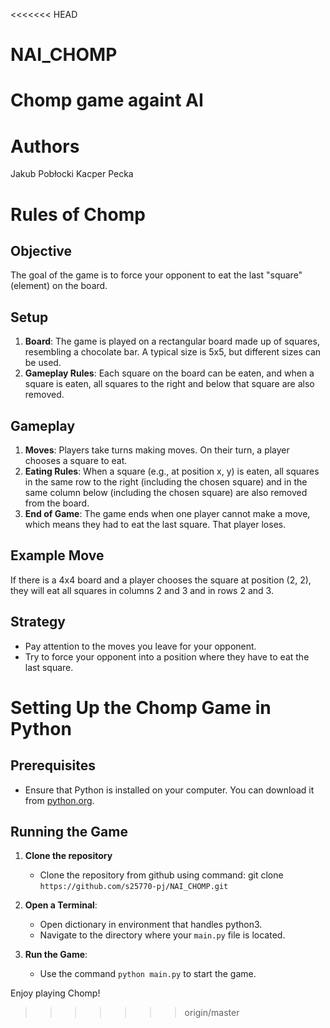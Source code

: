 <<<<<<< HEAD
# NAI_CHOMP
Chomp game againt AI 
=======
# Authors 
Jakub Pobłocki 
Kacper Pecka

# Rules of Chomp

## Objective
The goal of the game is to force your opponent to eat the last "square" (element) on the board.

## Setup
1. **Board**: The game is played on a rectangular board made up of squares, resembling a chocolate bar. A typical size is 5x5, but different sizes can be used.
2. **Gameplay Rules**: Each square on the board can be eaten, and when a square is eaten, all squares to the right and below that square are also removed.

## Gameplay
1. **Moves**: Players take turns making moves. On their turn, a player chooses a square to eat.
2. **Eating Rules**: When a square (e.g., at position x, y) is eaten, all squares in the same row to the right (including the chosen square) and in the same column below (including the chosen square) are also removed from the board.
3. **End of Game**: The game ends when one player cannot make a move, which means they had to eat the last square. That player loses.

## Example Move
If there is a 4x4 board and a player chooses the square at position (2, 2), they will eat all squares in columns 2 and 3 and in rows 2 and 3.

## Strategy
- Pay attention to the moves you leave for your opponent.
- Try to force your opponent into a position where they have to eat the last square.

# Setting Up the Chomp Game in Python

## Prerequisites
- Ensure that Python is installed on your computer. You can download it from [python.org](https://www.python.org/downloads/).

## Running the Game

1. **Clone the repository**
   - Clone the repository from github using command: git clone ```https://github.com/s25770-pj/NAI_CHOMP.git```

2. **Open a Terminal**:
   - Open dictionary in environment that handles python3.
   - Navigate to the directory where your `main.py` file is located.

4. **Run the Game**:
   - Use the command `python main.py` to start the game.

Enjoy playing Chomp!
>>>>>>> origin/master

